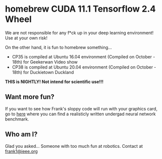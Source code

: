 # homebrew CUDA 11.1 Tensorflow 2.4 Wheel

We are not responsible for any f*ck up in your deep learning environment! Use at your own risk!

On the other hand, it is fun to homebrew something...

* CP35 is compiled at Ubuntu 16.04 environment (Compiled on October - 18th) for Geekerwan Video show
* CP38 is compiled at Ubuntu 20.04 environment (Compiled on October - 18th) for Duckietown Duckland

**THIS is NIGHTLY! Not intend for scientific use!!!**

## Want more fun?

If you want to see how Frank's sloppy code will run with your graphics card, go to [here](https://github.com/CWRU-AutonomousVehiclesLab/DuckietownBench) where you can find a realisticly written undergad neural network benchmark.

## Who am I?

Glad you asked... Someone with too much fun at robotics. Contact at [frank1@ieee.org](mailto:frank1@ieee.org)
